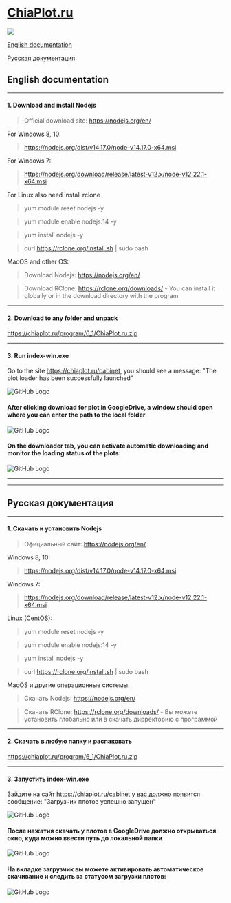 # [ChiaPlot.ru](https://chiaplot.ru)
![](https://img.shields.io/badge/Version-6.1-blue)

[English documentation](#English-documentation)

[Русская документация](#Русская-документация)

## English documentation

____

#### 1. Download and install Nodejs


> Official download site: https://nodejs.org/en/


For Windows 8, 10: 
> https://nodejs.org/dist/v14.17.0/node-v14.17.0-x64.msi


For Windows 7: 
> https://nodejs.org/download/release/latest-v12.x/node-v12.22.1-x64.msi


For Linux also need install rclone 
> yum module reset nodejs -y

> yum module enable nodejs:14 -y

> yum install nodejs -y

> curl https://rclone.org/install.sh | sudo bash


MacOS and other OS:
> Download Nodejs: https://nodejs.org/en/

> Download RClone: https://rclone.org/downloads/ - You can install it globally or in the download directory with the program

____

#### 2. Download to any folder and unpack

https://chiaplot.ru/program/6_1/ChiaPlot.ru.zip

____

#### 3. Run index-win.exe

Go to the site https://chiaplot.ru/cabinet, you should see a message: "The plot loader has been successfully launched"

![GitHub Logo](/images/downloader_enable_en.jpg)


#### After clicking download for plot in GoogleDrive, a window should open where you can enter the path to the local folder

![GitHub Logo](/images/patch_en.jpg)


#### On the downloader tab, you can activate automatic downloading and monitor the loading status of the plots:

![GitHub Logo](/images/downloader_en.jpg) 

____

____


## Русская документация

____

#### 1. Скачать и установить Nodejs

> Официальный сайт: https://nodejs.org/en/


Windows 8, 10: 
> https://nodejs.org/dist/v14.17.0/node-v14.17.0-x64.msi


Windows 7: 
> https://nodejs.org/download/release/latest-v12.x/node-v12.22.1-x64.msi


Linux (CentOS): 
> yum module reset nodejs -y

> yum module enable nodejs:14 -y

> yum install nodejs -y

> curl https://rclone.org/install.sh | sudo bash


MacOS и другие операционные системы:
> Скачать Nodejs: https://nodejs.org/en/

> Скачать RClone: https://rclone.org/downloads/ - Вы можете установить глобально или в скачать дирректорию с программой

____

#### 2. Скачать в любую папку и распаковать

https://chiaplot.ru/program/6_1/ChiaPlot.ru.zip

____

#### 3. Запустить index-win.exe

Зайдите на сайт https://chiaplot.ru/cabinet у вас должно появится сообщение: "Загрузчик плотов успешно запущен"

![GitHub Logo](/images/downloader_enable_ru.jpg)


#### После нажатия скачать у плотов в GoogleDrive должно открываться окно, куда можно ввести путь до локальной папки

![GitHub Logo](/images/patch_ru.jpg)


#### На вкладке загрузчик вы можете активировать автоматическое скачивание и следить за статусом загрузки плотов:

![GitHub Logo](/images/downloader_ru.jpg)

